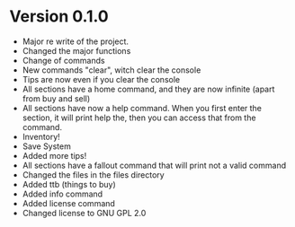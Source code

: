 # Version 0.1.0

- Major re write of the project.
- Changed the major functions
- Change of commands
- New commands "clear", witch clear the console
- Tips are now even if you clear the console
- All sections have a home command, and they are now infinite (apart from buy and sell)
- All sections have now a help command. When you first enter the section, it will print help the, then you can access that from the command.
- Inventory!
- Save System
- Added more tips!
- All sections have a fallout command that will print not a valid command
- Changed the files in the files directory
- Added ttb (things to buy)
- Added info command
- Added license command
- Changed license to GNU GPL 2.0